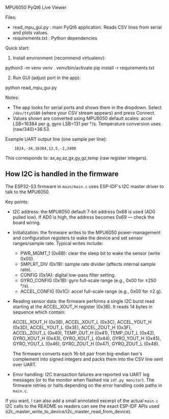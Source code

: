 MPU6050 PyQt6 Live Viewer

Files:
- read_mpu_gui.py : main PyQt6 application. Reads CSV lines from serial and plots values.
- requirements.txt : Python dependencies

Quick start:
1. Install environment (recommend virtualenv):

python3 -m venv venv
. venv/bin/activate
pip install -r requirements.txt

2. Run GUI (adjust port in the app):

python read_mpu_gui.py

Notes:
- The app looks for serial ports and shows them in the dropdown. Select `/dev/ttyUSB0` (where your CSV stream appears) and press Connect.
- Values shown are converted using MPU6050 default scales: accel LSB=16384 per g, gyro LSB=131 per °/s. Temperature conversion uses (raw/340)+36.53.

Example UART output line (one sample per line):

		1024,-34,16384,12,5,-2,3400

This corresponds to: ax,ay,az,gx,gy,gz,temp (raw register integers).

How I2C is handled in the firmware
----------------------------------
The ESP32-S3 firmware in `main/main.c` uses ESP-IDF's I2C master driver to talk to the MPU6050.

Key points:
- I2C address: the MPU6050 default 7-bit address 0x68 is used (AD0 pulled low). If AD0 is high,
	the address becomes 0x69 — check the board wiring.
- Initialization: the firmware writes to the MPU6050 power-management and configuration registers to
	wake the device and set sensor ranges/sample rate. Typical writes include:

	- PWR_MGMT_1 (0x6B): clear the sleep bit to wake the sensor (write 0x00).
	- SMPLRT_DIV (0x19): sample rate divider (affects internal sample rate).
	- CONFIG (0x1A): digital low-pass filter setting.
	- GYRO_CONFIG (0x1B): gyro full-scale range (e.g., 0x00 for ±250 °/s).
	- ACCEL_CONFIG (0x1C): accel full-scale range (e.g., 0x00 for ±2 g).

- Reading sensor data: the firmware performs a single I2C burst read starting at the ACCEL_XOUT_H
	register (0x3B). It reads 14 bytes in sequence which contain:

	ACCEL_XOUT_H (0x3B), ACCEL_XOUT_L (0x3C),
	ACCEL_YOUT_H (0x3D), ACCEL_YOUT_L (0x3E),
	ACCEL_ZOUT_H (0x3F), ACCEL_ZOUT_L (0x40),
	TEMP_OUT_H (0x41), TEMP_OUT_L (0x42),
	GYRO_XOUT_H (0x43), GYRO_XOUT_L (0x44),
	GYRO_YOUT_H (0x45), GYRO_YOUT_L (0x46),
	GYRO_ZOUT_H (0x47), GYRO_ZOUT_L (0x48).

	The firmware converts each 16-bit pair from big-endian two's complement into signed integers
	and packs them into the CSV line sent over UART.

- Error handling: I2C transaction failures are reported via UART log messages (or to the monitor
	when flashed via `idf.py monitor`). The firmware retries or halts depending on the error handling
	code paths in `main.c`.

If you want, I can also add a small annotated excerpt of the actual `main.c` I2C calls to the README
so readers can see the exact ESP-IDF APIs used (i2c_master_write_to_device/i2c_master_read_from_device).
